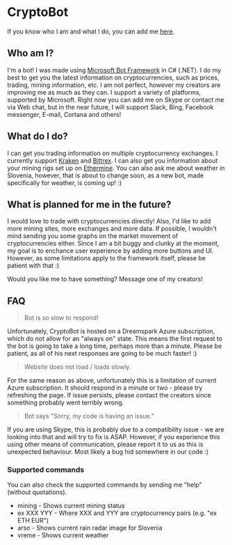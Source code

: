 # CryptoBot
If you know who I am and what I do, you can add me [here](http://skypecryptobot.azurewebsites.net/).

## Who am I?
I'm a bot! I was made using [Microsoft Bot Framework](https://dev.botframework.com/) in C# (.NET). I do my best to get you the latest information on cryptocurrencies, such as prices, trading, mining information, etc.  I am not perfect, however my creators are improving me as much as they can. I support a variety of platforms, supported by Microsoft. Right now you can add me on Skype or contact me via Web chat, but in the near future, I will support Slack, Bing, Facebook messenger, E-mail, Cortana and others!

## What do I do?
I can get you trading information on multiple cryptocurrency exchanges. I currently support [Kraken](https://www.kraken.com) and [Bittrex](https://bittrex.com/). I can also get you information about your mining rigs set up on [Ethermine](https://ethermine.org/). You can also ask me about weather in Slovenia, however, that is about to change soon, as a new bot, made specifically for weather, is coming up! :)

## What is planned for me in the future?
I would love to trade with cryptocurrencies directly! Also, I'd like to add more mining sites, more exchanges and more data. If possible, I wouldn't mind sending you some graphs on the market movement of cryptocurrencies either. Since I am a bit buggy and clunky at the moment, my goal is to enchance user experience by adding more buttons and UI. However, as some limitations apply to the framework itself, please be patient with that :)

Would you like me to have something? Message one of my creators!

## FAQ
> Bot is so slow to respond! 

Unfortunately, CryptoBot is hosted on a Dreamspark Azure subscription, which do not allow for an "always on" state. This means the first request to the bot is going to take a long time, perhaps more than a minute. Please be patient, as all of his next responses are going to be much faster! :)

> Website does not load / loads slowly.

For the same reason as above, unfortunately this is a limitation of current Azure subscription. It should respond in a minute or two - please try refreshing the page. If issue persists, please contact the creators since something probably went terribly wrong.

> Bot says "Sorry, my code is having an issue."

If you are using Skype, this is probably due to a compatibility issue - we are looking into that and will try to fix is ASAP. However, if you experience this using other means of communication, please report it to us as this is unexpected behaviour. Most likely a bug hid somewhere in our code :)



### Supported commands
You can also check the supported commands by sending me "help" (without quotations). 

* mining - Shows current mining status
* ex XXX YYY - Where XXX and YYY are cryptocurrency pairs (e.g. \"ex ETH EUR\")
* arso - Shows current rain radar image for Slovenia
* vreme - Shows current weather


